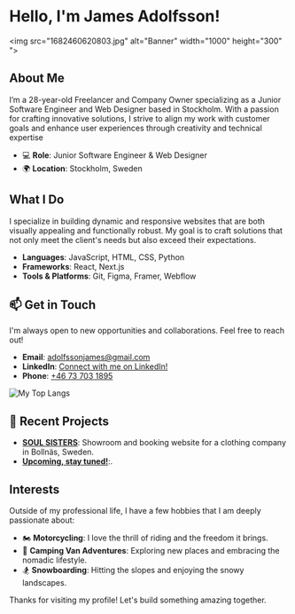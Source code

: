 # Hello, I'm James Adolfsson!

<img src="1682460620803.jpg" alt="Banner" width="1000" height="300" ">

##  About Me
I’m a 28-year-old Freelancer and Company Owner specializing as a Junior Software Engineer and Web Designer based in Stockholm. With a passion for crafting innovative solutions, I strive to align my work with customer goals and enhance user experiences through creativity and technical expertise

- 💻 **Role**: Junior Software Engineer & Web Designer
- 🌍 **Location**: Stockholm, Sweden

##  What I Do
I specialize in building dynamic and responsive websites that are both visually appealing and functionally robust. My goal is to craft solutions that not only meet the client's needs but also exceed their expectations.

- **Languages**: JavaScript, HTML, CSS, Python
- **Frameworks**: React, Next.js
- **Tools & Platforms**: Git, Figma, Framer, Webflow

## 📫 Get in Touch
I'm always open to new opportunities and collaborations. Feel free to reach out!

- **Email**: [adolfssonjames@gmail.com](mailto:adolfssonjames@gmail.com)
- **LinkedIn**: [Connect with me on LinkedIn!](https://www.linkedin.com/in/james-adolfsson/)
- **Phone**: [+46 73 703 1895](tel:+46737031895)

![My Top Langs](https://github-readme-stats.vercel.app/api/top-langs/?username=adolfssonjames&layout=compact&theme=radical)

## 📝 Recent Projects
- **[SOUL SISTERS](https://soulsistershop.vercel.app/)**: Showroom and booking website for a clothing company in Bollnäs, Sweden.
- **[Upcoming, stay tuned!](url)**:.


##  Interests
Outside of my professional life, I have a few hobbies that I am deeply passionate about:

- 🏍️ **Motorcycling**: I love the thrill of riding and the freedom it brings.
- 🚐 **Camping Van Adventures**: Exploring new places and embracing the nomadic lifestyle.
- 🏂 **Snowboarding**: Hitting the slopes and enjoying the snowy landscapes.


Thanks for visiting my profile! Let's build something amazing together.

